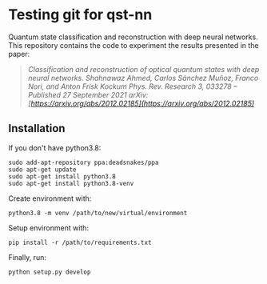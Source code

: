 # Testing git for qst-nn

Quantum state classification and reconstruction with deep neural networks. This repository contains the code to experiment the results presented in the paper: 


> *Classification and reconstruction of optical quantum states with deep neural networks.
Shahnawaz Ahmed, Carlos Sánchez Muñoz, Franco Nori, and Anton Frisk Kockum
Phys. Rev. Research 3, 033278 – Published 27 September 2021
arXiv: [https://arxiv.org/abs/2012.02185](https://arxiv.org/abs/2012.02185)*

## Installation
If you don't have python3.8:
```
sudo add-apt-repository ppa:deadsnakes/ppa
sudo apt-get update
sudo apt-get install python3.8
sudo apt-get install python3.8-venv
```
Create environment with:
```
python3.8 -m venv /path/to/new/virtual/environment
```
Setup environment with:
```
pip install -r /path/to/requirements.txt
```
Finally, run:
```
python setup.py develop
```
